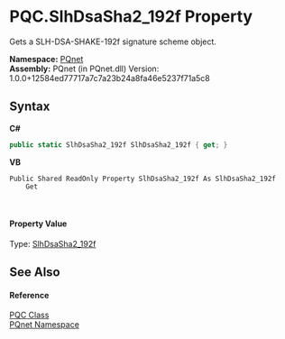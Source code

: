 # PQC.SlhDsaSha2_192f Property 
 

Gets a SLH-DSA-SHAKE-192f signature scheme object.

**Namespace:**&nbsp;<a href="fc4f881f-e121-9cf0-ed49-65bf6b5a005d.md">PQnet</a><br />**Assembly:**&nbsp;PQnet (in PQnet.dll) Version: 1.0.0+12584ed77717a7c7a23b24a8fa46e5237f71a5c8

## Syntax

**C#**<br />
``` C#
public static SlhDsaSha2_192f SlhDsaSha2_192f { get; }
```

**VB**<br />
``` VB
Public Shared ReadOnly Property SlhDsaSha2_192f As SlhDsaSha2_192f
	Get
```

<br />

#### Property Value
Type: <a href="eec4cf39-ff4f-6cc7-f3bc-51695139eae3.md">SlhDsaSha2_192f</a>

## See Also


#### Reference
<a href="80837ae2-f212-0d05-93e2-94dabbb73c7f.md">PQC Class</a><br /><a href="fc4f881f-e121-9cf0-ed49-65bf6b5a005d.md">PQnet Namespace</a><br />